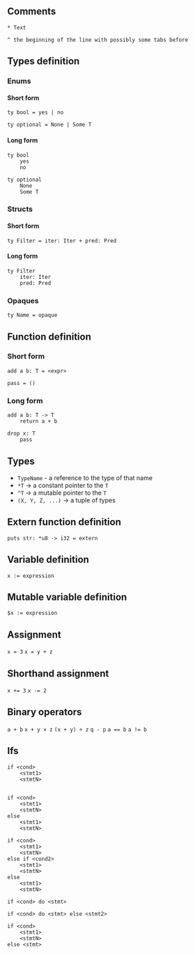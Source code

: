 ## Comments
`* Text`

`^ the beginning of the line with possibly some tabs before`

## Types definition

### Enums

#### Short form

`ty bool = yes | no`

`ty optional = None | Some T`

#### Long form

```
ty bool
    yes
    no
```

```
ty optional
    None
    Some T
```

### Structs

#### Short form

`ty Filter = iter: Iter + pred: Pred`

#### Long form

```
ty Filter
    iter: Iter
    pred: Pred
```

### Opaques

`ty Name = opaque`

## Function definition

### Short form

`add a b: T = <expr>`

`pass = ()`

### Long form

```
add a b: T -> T
    return a + b
```

```
drop x: T
    pass
```

## Types

* `TypeName` - a reference to the type of that name
* `*T` -> a constant pointer to the `T`
* `^T` -> a mutable pointer to the `T`
* `(X, Y, Z, ...)` -> a tuple of types

## Extern function definition

`puts str: *u8 -> i32 = extern`

## Variable definition
`x := expression`

## Mutable variable definition
`$x := expression`

## Assignment
`x = 3`
`x = y + z`

## Shorthand assignment
`x += 3`
`x -= 2`

## Binary operators
`a + b`
`x + y × z`
`(x + y) ÷ z`
`q - p`
`a == b`
`a != b`

## Ifs
```
if <cond>
    <stmt1>
    <stmtN>


if <cond>
    <stmt1>
    <stmtN>
else
    <stmt1>
    <stmtN>

if <cond>
    <stmt1>
    <stmtN>
else if <cond2>
    <stmt1>
    <stmtN>
else
    <stmt1>
    <stmtN>

if <cond> do <stmt>

if <cond> do <stmt> else <stmt2>

if <cond>
    <stmt1>
    <stmtN>
else <stmt>
```
